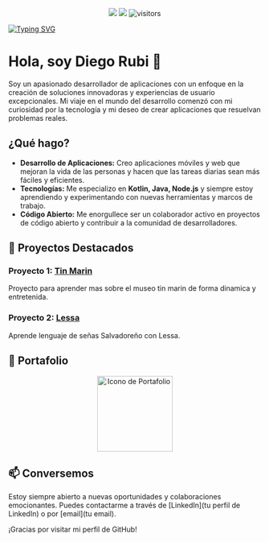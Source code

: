 <p align="center">
    <a href="https://github.com/Drubico/Drubico/graphs/contributors"><img src="https://img.shields.io/github/contributors/Drubico/Drubico?color=blue"></a>
    <a href="https://github.com/Drubico/Drubico/stargazers"><img src="https://img.shields.io/github/stars/Drubico/Drubico.svg?logo=github"></a>
    <img src="https://visitor-badge.laobi.icu/badge?page_id=Drubico.Drubico" alt="visitors"/>   
</p>

[![Typing SVG](https://readme-typing-svg.demolab.com?font=Fira+Code&pause=1000&color=F707DE&random=false&width=435&lines=Hola+mi+nombre+es+Diego;Bienvenido+a+mi+perfil)](https://git.io/typing-svg)

# Hola, soy Diego Rubi 👋

Soy un apasionado desarrollador de aplicaciones con un enfoque en la creación de soluciones innovadoras y experiencias de usuario excepcionales. Mi viaje en el mundo del desarrollo comenzó con mi curiosidad por la tecnología y mi deseo de crear aplicaciones que resuelvan problemas reales.

## ¿Qué hago?

- **Desarrollo de Aplicaciones:** Creo aplicaciones móviles y web que mejoran la vida de las personas y hacen que las tareas diarias sean más fáciles y eficientes.
- **Tecnologías:** Me especializo en **Kotlin, Java, Node.js** y siempre estoy aprendiendo y experimentando con nuevas herramientas y marcos de trabajo.
- **Código Abierto:** Me enorgullece ser un colaborador activo en proyectos de código abierto y contribuir a la comunidad de desarrolladores.

## 🌟 Proyectos Destacados

### Proyecto 1: [Tin Marin](https://github.com/Tin-Marin)
Proyecto para aprender mas sobre el museo tin marin de forma dinamica y entretenida.

### Proyecto 2: [Lessa](https://github.com/DEV-ART-RAT/LESSA)
Aprende lenguaje de señas Salvadoreño con Lessa.

## 📂 Portafolio

<div style="text-align: center;">
  <a href="https://drubico.github.io/portfolio/">
    <img src="https://cdn-icons-png.flaticon.com/512/6361/6361498.png" alt="Icono de Portafolio" width="150" height="150">
  </a>
</div>

## 📫 Conversemos

Estoy siempre abierto a nuevas oportunidades y colaboraciones emocionantes. Puedes contactarme a través de [LinkedIn](tu perfil de LinkedIn) o por [email](tu email).

¡Gracias por visitar mi perfil de GitHub!
